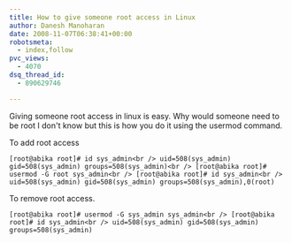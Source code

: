```yaml
---
title: How to give someone root access in Linux
author: Danesh Manoharan
date: 2008-11-07T06:38:41+00:00
robotsmeta:
  - index,follow
pvc_views:
  - 4070
dsq_thread_id:
  - 890629746

---
```

Giving someone root access in linux is easy. Why would someone need to be root I don't know but this is how you do it using the usermod command.

To add root access

`[root@abika root]# id sys_admin<br />
uid=508(sys_admin) gid=508(sys_admin) groups=508(sys_admin)<br />
[root@abika root]# usermod -G root sys_admin<br />
[root@abika root]# id sys_admin<br />
uid=508(sys_admin) gid=508(sys_admin) groups=508(sys_admin),0(root)`

To remove root access.

`[root@abika root]# usermod -G sys_admin sys_admin<br />
[root@abika root]# id sys_admin<br />
uid=508(sys_admin) gid=508(sys_admin) groups=508(sys_admin)`